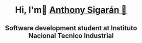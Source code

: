 <div>
<h1 align="center">Hi, I'm👋 <a href="">Anthony Sigarán 👋</a></h1>
</div>

<div>
  <h2 align="center" class="heading element" dir="auto">Software development student at Instituto Nacional Tecnico Industrial</h2>
</div>






<!--

Here are some ideas to get you started:

- 🔭 I’m currently working on ...
- 🌱 I’m currently learning ...
- 👯 I’m looking to collaborate on ...
- 🤔 I’m looking for help with ...
- 💬 Ask me about ...
- 📫 How to reach me: ...
- 😄 Pronouns: ...
- ⚡ Fun fact: ...
-->

